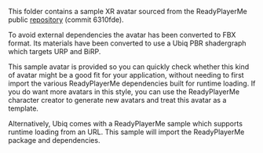 This folder contains a sample XR avatar sourced from the ReadyPlayerMe public [repository](https://github.com/readyplayerme/rpm-unity-sdk-core/) (commit 6310fde).

To avoid external dependencies the avatar has been converted to FBX format. Its materials have been converted to use a Ubiq PBR shadergraph which targets URP and BiRP.

This sample avatar is provided so you can quickly check whether this kind of avatar might be a good fit for your application, without needing to first import the various ReadyPlayerMe dependencies built for runtime loading. If you do want more avatars in this style, you can use the ReadyPlayerMe character creator to generate new avatars and treat this avatar as a template. 

Alternatively, Ubiq comes with a ReadyPlayerMe sample which supports runtime loading from an URL. This sample will import the ReadyPlayerMe package and dependencies.





